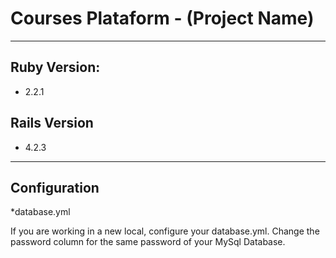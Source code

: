 # Courses Plataform - (Project Name) #
-------------
## Ruby Version: ##
* 2.2.1
## Rails Version ##
* 4.2.3
-------------

## Configuration ##

*database.yml

  If you are working in a new local, configure your database.yml. Change the password column for the same password of your MySql Database.